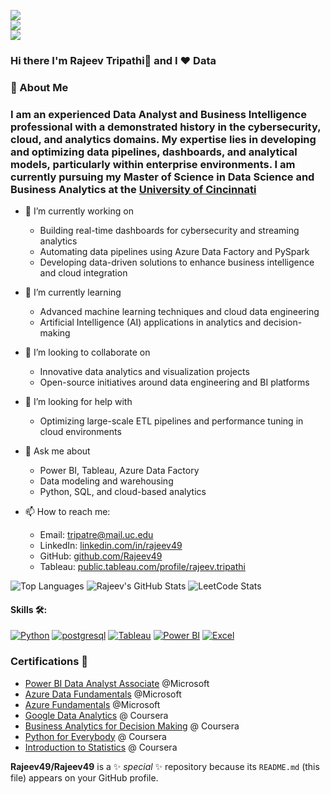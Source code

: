 ![](https://komarev.com/ghpvc/?username=Rajeev49&color=36b812)<br>
![](https://img.shields.io/github/followers/DVNSHX?style=social)<br>
![](https://img.shields.io/github/stars/DVNSHX?style=social)<br>

### Hi there I'm Rajeev Tripathi👋 and I ❤️ Data 
### 🚀 About Me
### I am an experienced Data Analyst and Business Intelligence professional with a demonstrated history in the cybersecurity, cloud, and analytics domains. My expertise lies in developing and optimizing data pipelines, dashboards, and analytical models, particularly within enterprise environments. I am currently pursuing my Master of Science in Data Science and Business Analytics at the  [University of Cincinnati](https://www.uc.edu/) 

- 🔭 I’m currently working on  
  * Building real-time dashboards for cybersecurity and streaming analytics  
  * Automating data pipelines using Azure Data Factory and PySpark  
  * Developing data-driven solutions to enhance business intelligence and cloud integration  

- 🌱 I’m currently learning  
  * Advanced machine learning techniques and cloud data engineering  
  * Artificial Intelligence (AI) applications in analytics and decision-making  

- 👯 I’m looking to collaborate on  
  * Innovative data analytics and visualization projects  
  * Open-source initiatives around data engineering and BI platforms  

- 🤔 I’m looking for help with  
  * Optimizing large-scale ETL pipelines and performance tuning in cloud environments  

- 💬 Ask me about  
  * Power BI, Tableau, Azure Data Factory  
  * Data modeling and warehousing  
  * Python, SQL, and cloud-based analytics  

- 📫 How to reach me:  
  * Email: tripatre@mail.uc.edu  
  * LinkedIn: [linkedin.com/in/rajeev49](https://www.linkedin.com/in/rajeev49)  
  * GitHub: [github.com/Rajeev49](https://github.com/Rajeev49)  
  * Tableau: [public.tableau.com/profile/rajeev.tripathi](https://public.tableau.com/app/profile/rajeev.tripathi)

![Top Languages](https://github-readme-stats.vercel.app/api/top-langs/?username=Rajeev49&layout=compact&theme=dark)
![Rajeev's GitHub Stats](https://github-readme-stats.vercel.app/api?username=Rajeev49&show_icons=true&theme=dark&hide=contribs)
![LeetCode Stats](https://leetcard.jacoblin.cool/Rajeev729?ext=heatmap)


<!--- **Curriculum Vitae**: [cv.pdf](https://github.com/dayyass/dayyass/blob/main/cv.pdf) -->

#### Skills 🛠️:
<a href='' target="_blank"><img alt='Python' src='https://img.shields.io/badge/Python-100000?style=for-the-badge&logo=Python&logoColor=FFFFFF&labelColor=900190&color=900190'/></a>
<a href='' target="_blank"><img alt='postgresql' src='https://img.shields.io/badge/SQL-100000?style=for-the-badge&logo=postgresql&logoColor=FFFFFF&labelColor=DB0063&color=DB0063'/></a>
<a href='' target="_blank"><img alt='Tableau' src='https://img.shields.io/badge/Tableau-100000?style=for-the-badge&logo=Tableau&logoColor=FFFFFF&labelColor=FFE001&color=FFE001'/></a>
<a href='' target="_blank"><img alt='Power BI' src='https://img.shields.io/badge/PowerBI-100000?style=for-the-badge&logo=powerbi&logoColor=FFFFFF&labelColor=0BD77C&color=0BD77C'/></a>
<a href='' target="_blank"><img alt='Excel' src='https://img.shields.io/badge/Excel-100000?style=for-the-badge&logo=microsoft-excel&logoColor=FFFFFF&labelColor=017BED&color=017BED'/></a>





<!--- - [How to start a career in DS](https://youtu.be/_YrX25CpJWs) @ REU Data Science Club -->

### Certifications 📜
- [Power BI Data Analyst Associate](https://learn.microsoft.com/en-us/users/tripathirajeevcognizant-3112/credentials/d5d2f3892b749d0b?ref=https%3A%2F%2Fwww.linkedin.com%2F) @Microsoft
- [Azure Data Fundamentals](https://learn.microsoft.com/en-us/users/tripathirajeevcognizant-3112/credentials/145057fbdbd3904a?ref=https%3A%2F%2Fwww.linkedin.com%2F) @Microsoft
- [Azure Fundamentals](https://www.credly.com/badges/9ad9862e-55de-4f1a-a7e2-8de98e414731) @Microsoft
- [Google Data Analytics](https://coursera.org/share/cef6271e393eea2238670086d8c03237) @ Coursera
- [Business Analytics for Decision Making](https://coursera.org/share/1d2bfc1a47daa8054a34c5189b9e06be) @ Coursera
- [Python for Everybody](https://coursera.org/share/52ebb4853dea03cfbc760dc7d9a581df) @ Coursera
- [Introduction to Statistics](https://coursera.org/share/6982c3d93ca203bc95e88582a2129a3a) @ Coursera

**Rajeev49/Rajeev49** is a ✨ _special_ ✨ repository because its `README.md` (this file) appears on your GitHub profile.
